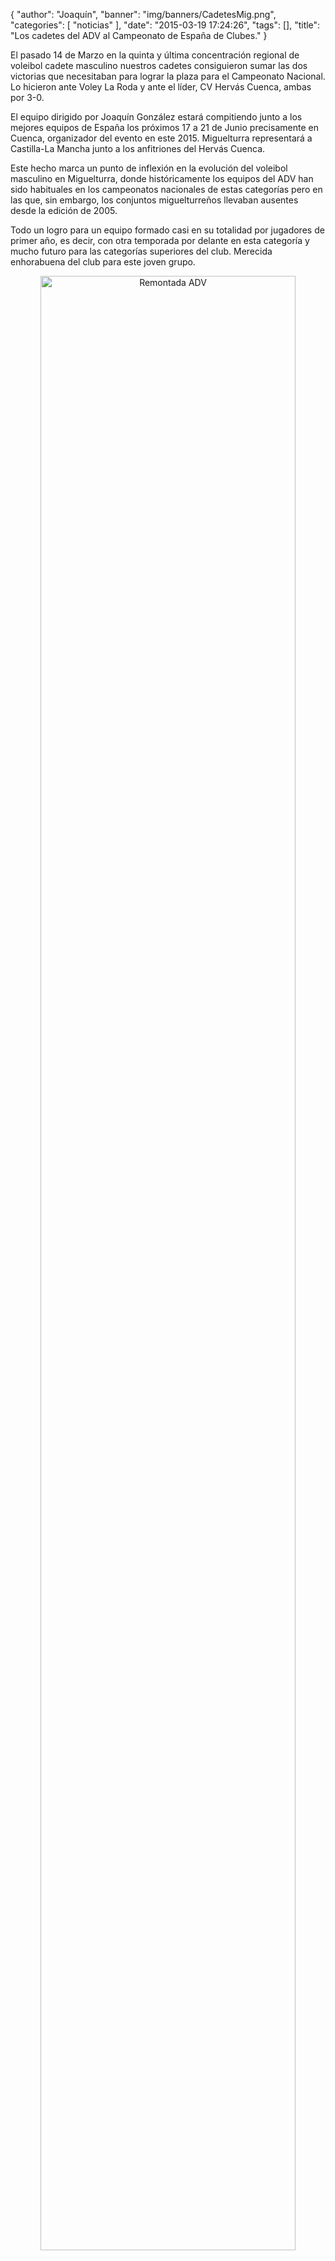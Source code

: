 {
  "author": "Joaquín", 
  "banner": "img/banners/CadetesMig.png", 
  "categories": [
    "noticias"
  ], 
  "date": "2015-03-19 17:24:26", 
  "tags": [], 
  "title": "Los cadetes del ADV al Campeonato de España de Clubes."
}

El pasado 14 de Marzo en la quinta y última concentración regional de voleibol cadete masculino nuestros cadetes consiguieron sumar las dos victorias que necesitaban para lograr la plaza para el Campeonato Nacional. Lo hicieron ante Voley La Roda y ante el líder, CV Hervás Cuenca, ambas por 3-0.

El equipo dirigido por Joaquín González estará compitiendo junto a los mejores equipos de España los próximos 17 a 21 de Junio precisamente en Cuenca, organizador del evento en este 2015. Miguelturra representará a Castilla-La Mancha junto a los anfitriones del Hervás Cuenca.

Este hecho marca un punto de inflexión en la evolución del voleibol masculino en Miguelturra, donde históricamente los equipos del ADV han sido habituales en los campeonatos nacionales de estas categorías pero en las que, sin embargo, los conjuntos miguelturreños llevaban ausentes desde la edición de 2005.

Todo un logro para un equipo formado casi en su totalidad por jugadores de primer año, es decir, con otra temporada por delante en esta categoría y mucho futuro para las categorías superiores del club. Merecida enhorabuena del club para este joven grupo.

<center>
<img alt="Remontada ADV" width="90%" align="center" src="http://www.advmiguelturra.org/img/banners/CadetesMig.png"/> </center>

